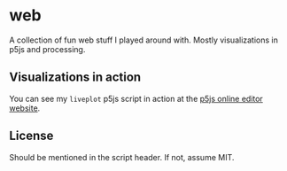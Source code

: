 # web
A collection of fun web stuff I played around with. Mostly visualizations in p5js and processing.


## Visualizations in action

You can see my `liveplot` p5js script in action at the [p5js online editor website](https://editor.p5js.org/animationspirit/sketches/HywUTkBt7).

## License

Should be mentioned in the script header. If not, assume MIT.
